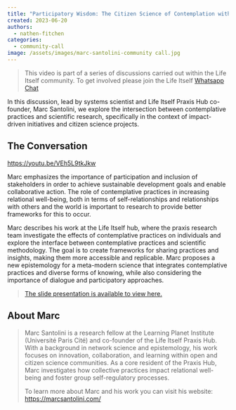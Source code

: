 ```yaml
---
title: "Participatory Wisdom: The Citizen Science of Contemplation with Marc Santolini"
created: 2023-06-20
authors: 
  - nathen-fitchen
categories: 
  - community-call
image: /assets/images/marc-santolini-community call.jpg
---
```


>This video is part of a series of discussions carried out within the Life Itself community. To get involved please join the Life Itself [Whatsapp Chat](https://chat.whatsapp.com/JNJCTZugNQn)

In this discussion, lead by systems scientist and Life Itself Praxis Hub co-founder, Marc Santolini, we explore the intersection between contemplative practices and scientific research, specifically in the context of impact-driven initiatives and citizen science projects. 

## The Conversation

https://youtu.be/VEh5L9tkJkw

Marc emphasizes the importance of participation and inclusion of stakeholders in order to achieve sustainable development goals and enable collaborative action. The role of contemplative practices in increasing relational well-being, both in terms of self-relationships and relationships with others and the world is important to research to provide better frameworks for this to occur. 

Marc describes his work at the Life Itself hub, where the praxis research team investigate the effects of contemplative practices on individuals and explore the interface between contemplative practices and scientific methodology. The goal is to create frameworks for sharing practices and insights, making them more accessible and replicable. Marc proposes a new epistemology for a meta-modern science that integrates contemplative practices and diverse forms of knowing, while also considering the importance of dialogue and participatory approaches.

>[The slide presentation is available to view here.](https://docs.google.com/presentation/d/1zad_qs_sX1Je22atzRm0Kk4HY_QKxOOPax-irgweY5g/edit#slide=id.gacf0de1f5d_0_115) 

## About Marc 

>Marc Santolini is a research fellow at the Learning Planet Institute (Université Paris Cité) and co-founder of the Life Itself Praxis Hub. With a background in network science and epistemology, his work focuses on innovation, collaboration, and learning within open and citizen science communities. As a core resident of the Praxis Hub, Marc investigates how collective practices impact relational well-being and foster group self-regulatory processes. 
>
>To learn more about Marc and his work you can visit his website: https://marcsantolini.com/



